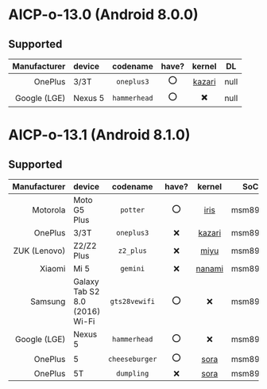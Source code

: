 <!-- TITLE: Downloads -->
<!-- SUBTITLE: supported devices -->

# AICP-o-13.0 (Android 8.0.0)

## Supported

| Manufacturer | device | codename | have? | kernel | DL |
|---:|:---|:---:|:---:|:---:|:---:|
| OnePlus | 3/3T | `oneplus3` | :o: | [kazari](https://github.com/mordiford/kazari-op3-kernel) | null |
| Google (LGE) | Nexus 5 | `hammerhead` | :o: | ✖️ | null |

# AICP-o-13.1 (Android 8.1.0)

## Supported

| Manufacturer | device | codename | have? | kernel | SoC | DL |
|---:|:---|:---:|:---:|:---:|:---:|:---:|
| Motorola | Moto G5 Plus | `potter` | :o: | [iris](https://github.com/mordiford/iris-g5p-kernel) | msm8953 | [AkaneCloud](https://cloud.akane.blue/nextcloud/s/PbGugWPefp9fFNZ?path=%2Fpotter) |
| OnePlus | 3/3T | `oneplus3` | :x: | [kazari](https://github.com/mordiford/kazari-op3-kernel) | msm8996 | [AkaneCloud](https://cloud.akane.blue/nextcloud/s/PbGugWPefp9fFNZ?path=%2Foneplus3) |
| ZUK (Lenovo) | Z2/Z2 Plus | `z2_plus` | :x: | [miyu](https://github.com/mordiford/miyu-z2-kernel) | msm8996 | [AkaneCloud](https://cloud.akane.blue/nextcloud/s/PbGugWPefp9fFNZ?path=%2Fz2_plus) |
| Xiaomi | Mi 5 | `gemini` | :x: | [nanami](https://github.com/mordiford/nanami-mi5-kernel) | msm8996 | [AkaneCloud](https://cloud.akane.blue/nextcloud/s/PbGugWPefp9fFNZ?path=%2Fgemini) |
| Samsung | Galaxy Tab S2 8.0 (2016) Wi-Fi | `gts28vewifi` | :o: | :x: | msm8976 | [AkaneCloud](https://cloud.akane.blue/nextcloud/s/PbGugWPefp9fFNZ?path=%2Fgts28vewifi) |
| Google (LGE) | Nexus 5 | `hammerhead` | :o: | :x: | msm8974 | [AkaneCloud](https://cloud.akane.blue/nextcloud/s/PbGugWPefp9fFNZ?path=%2Fhammerhead) |
| OnePlus | 5 | `cheeseburger` | :o: | [sora](https://github.com/mordiford/sora-op5-kernel) | msm8998 | [AkaneCloud](https://cloud.akane.blue/nextcloud/s/PbGugWPefp9fFNZ?path=%2Fcheeseburger) |
| OnePlus | 5T | `dumpling` | :x: | [sora](https://github.com/mordiford/sora-op5-kernel) | msm8998 | [AkaneCloud](https://cloud.akane.blue/nextcloud/s/PbGugWPefp9fFNZ?path=%2Fdumpling) |
